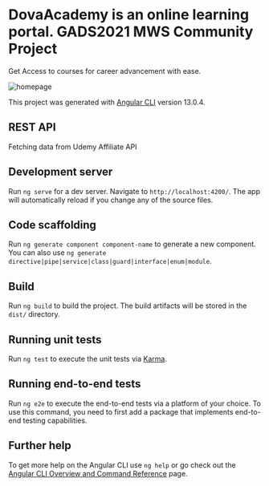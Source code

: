 # DovaAcademy is an online learning portal. GADS2021 MWS Community Project
Get Access to courses for career advancement with ease.

![homepage](https://user-images.githubusercontent.com/42244705/149127211-69c7be66-ef84-4335-bfa5-8a8f68c55345.JPG)

This project was generated with [Angular CLI](https://github.com/angular/angular-cli) version 13.0.4.

## REST API
Fetching data from Udemy Affiliate API

## Development server

Run `ng serve` for a dev server. Navigate to `http://localhost:4200/`. The app will automatically reload if you change any of the source files.

## Code scaffolding

Run `ng generate component component-name` to generate a new component. You can also use `ng generate directive|pipe|service|class|guard|interface|enum|module`.

## Build

Run `ng build` to build the project. The build artifacts will be stored in the `dist/` directory.

## Running unit tests

Run `ng test` to execute the unit tests via [Karma](https://karma-runner.github.io).

## Running end-to-end tests

Run `ng e2e` to execute the end-to-end tests via a platform of your choice. To use this command, you need to first add a package that implements end-to-end testing capabilities.

## Further help

To get more help on the Angular CLI use `ng help` or go check out the [Angular CLI Overview and Command Reference](https://angular.io/cli) page.
